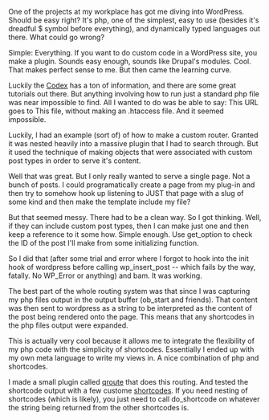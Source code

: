One of the projects at my workplace has got me diving into WordPress. Should be
easy right? It's php, one of the simplest, easy to use (besides it's dreadful
$ symbol before everything), and dynamically typed languages out there. What 
could go wrong?

Simple: Everything. If you want to do custom code in a WordPress site, you make
a plugin. Sounds easy enough, sounds like Drupal's modules. Cool. That makes 
perfect sense to me. But then came the learning curve. 

Luckily the [Codex] has a ton of information, and there are some great tutorials
out there. But anything involving how to run just a standard php file was near
impossible to find. All I wanted to do was be able to say: This URL goes to This
file, without making an .htaccess file. And it seemed impossible. 

Luckily, I had an example (sort of) of how to make a custom router.
Granted it was nested heavily into a massive plugin that I had to search
through. But it used the technique of making objects that were
associated with custom post types in order to serve it's content. 

Well that was great. But I only really wanted to serve a single page.
Not a bunch of posts. I could programatically create a page from my
plug-in and then try to somehow hook up listening to JUST that page with
a slug of some kind and then make the template include my file? 

But that seemed messy. There had to be a clean way. So I got thinking.
Well, if they can include custom post types, then I can make just one
and then keep a reference to it some how. Simple enough. Use get_option
to check the ID of the post I'll make from some initializing function. 

So I did that (after some trial and error where I forgot to hook into
the init hook of wordpress before calling wp_insert_post -- which fails
by the way, fatally. No WP_Error or anything) and bam. It was working. 

The best part of the whole routing system was that since I was capturing
my php files output in the output buffer (ob_start and friends). That
content was then sent to wordpress as a string to be interpreted as the 
content of the post being rendered onto the page. This means that any 
shortcodes in the php files output were expanded. 

This is actually very cool because it allows me to integrate the 
flexibility of my php code with the simplicity of shortcodes. Essentially
I ended up with my own meta language to write my views in. A nice combination
of php and shortcodes. 

I made a small plugin called [qroute] that does this routing. And tested 
the shortcode output with a few custome [shortcodes]. If you need nesting
of shortcodes (which is likely), you just need to call do_shortcode on 
whatever the string being returned from the other shortcodes is. 


[shortcodes]:https://github.com/EJEHardenberg/dealcodes
[qroute]:https://github.com/EJEHardenberg/qroute
[Codex]:http://codex.wordpress.org

